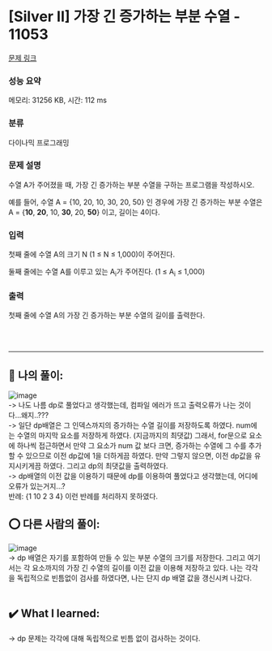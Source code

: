 # [Silver II] 가장 긴 증가하는 부분 수열 - 11053 

[문제 링크](https://www.acmicpc.net/problem/11053) 

### 성능 요약

메모리: 31256 KB, 시간: 112 ms

### 분류

다이나믹 프로그래밍

### 문제 설명

<p>수열 A가 주어졌을 때, 가장 긴 증가하는 부분 수열을 구하는 프로그램을 작성하시오.</p>

<p>예를 들어, 수열 A = {10, 20, 10, 30, 20, 50} 인 경우에 가장 긴 증가하는 부분 수열은 A = {<strong>10</strong>, <strong>20</strong>, 10, <strong>30</strong>, 20, <strong>50</strong>} 이고, 길이는 4이다.</p>

### 입력 

 <p>첫째 줄에 수열 A의 크기 N (1 ≤ N ≤ 1,000)이 주어진다.</p>

<p>둘째 줄에는 수열 A를 이루고 있는 A<sub>i</sub>가 주어진다. (1 ≤ A<sub>i</sub> ≤ 1,000)</p>

### 출력 

 <p>첫째 줄에 수열 A의 가장 긴 증가하는 부분 수열의 길이를 출력한다.</p> <br><br>
 
 <hr>
 
 ## 👑 나의 풀이: <br>
 ![image](https://user-images.githubusercontent.com/70849122/232226104-8df2efe7-716f-4664-8d84-39867560c272.png) <br>
 -> 나도 나름 dp로 풀었다고 생각했는데, 컴파일 에러가 뜨고 출력오류가 나는 것이다...왜지..???  <br>
 -> 일단 dp배열은 그 인덱스까지의 증가하는 수열 길이를 저장하도록 하였다. num에는 수열의 마지막 요소를 저장하게 하였다. (지금까지의 최댓값) 그래서, for문으로 요소에 하나씩 접근하면서 만약 그 요소가 num 값 보다 크면, 증가하는 수열에 그 수를 추가할 수 있으므로 이전 dp값에 1을 더하게끔 하였다. 만약 그렇지 않으면, 이전 dp값을 유지시키게끔 하였다. 그리고 dp의 최댓값을 출력하였다.<br>
 -> dp배열의 이전 값을 이용하기 때문에 dp를 이용하여 풀었다고 생각했는데, 어디에 오류가 있는거지...? <br>
 반례: {1 10 2 3 4} 이런 반례를 처리하지 못하였다. <br>
 
 ## ⭕ 다른 사람의 풀이: <br>
 ![image](https://user-images.githubusercontent.com/70849122/232226306-34d4c113-2a25-4a82-b046-a513c0541c27.png) <br>
 -> dp 배열은 자기를 포함하여 만들 수 있는 부분 수열의 크기를 저장한다. 그리고 여기서는 각 요소까지의 가장 긴 수열의 길이를 이전 값을 이용해 저장하고 있다. 나는 각각을 독립적으로 빈틈없이 검사를 하였다면, 나는 단지 dp 배열 값을 갱신시켜 나갔다. <br><br>
 
 ## ✔️ What I learned: <br>
 -> dp 문제는 각각에 대해 독립적으로 빈틈 없이 검사하는 것이다. <br><br>
 
